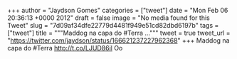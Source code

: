 
+++
author = "Jaydson Gomes"
categories = ["tweet"]
date = "Mon Feb 06 20:36:13 +0000 2012"
draft = false
image = "No media found for this Tweet"
slug = "7d09af34dfe22779d4481f949e51cd82dbd6197b"
tags = ["tweet"]
title = """Maddog na capa do #Terra ..."""
tweet = true
tweet_url = "https://twitter.com/jaydson/status/166621237227962368"
+++
Maddog na capa do #Terra http://t.co/LJUD86il Oo

